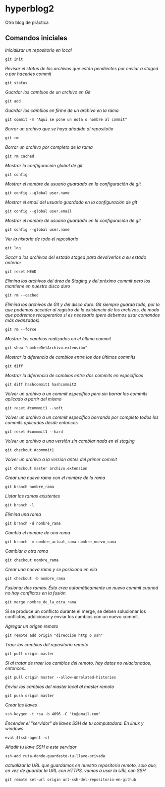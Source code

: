 # hyperblog2
Otro blog de práctica

## Comandos iniciales

_Inicializar un repositorio en local_

```
git init
```
_Revisar el status de los archivos que están pendientes por enviar a staged o por hacerles commit_

```
git status
```

_Guardar los cambios de un archivo en Git_

```
git add
```

_Guardar los cambios en firme de un archivo en la rama_

```
git commit -m "Aqui se pone un nota o nombre al commit"
```

_Borrar un archivo que se haya añadido al repositotio_

```
git rm
```

_Borrar un archivo por completo de la rama_

```
git rm cached
```

_Mostrar la configuración global de git_

```
git config
```

_Mostrar el nombre de usuario guardado en la configuración de git_

```
git config --global user.name
```

_Mostrar el email del usuario guardado en la configuración de git_

```
git config --global user.email
```

_Mostrar el nombre de usuario guardado en la configuración de git_

```
git config --global user.name
```

_Ver la historia de todo el repositorio_

```
git log
```

_Sacar a los archivos del estado staged para devolverlos a su estado anterior_

```
git reset HEAD
```

_Elimina los archivos del área de Staging y del próximo commit pero los mantiene en nuestro disco duro_

```
git rm --cached
```

_Elimina los archivos de Git y del disco duro. Git siempre guarda todo, por lo que podemos acceder al registro de la existencia de los archivos, de modo que podremos recuperarlos si es necesario (pero debemos usar comandos más avanzados)._

```
git rm --force
```


_Mostrar los cambios realizados en el último commit_

```
git show "nombreDelArchivo.extensión"
```

_Mostrar la diferencia de cambios entre los dos últimos commits_

```
git diff
```

_Mostrar la diferencia de cambios entre dos commits en especificos_

```
git diff hashcommit1 hashcommit2
```

_Volver un archivo a un commit específico pero sin borrar los commits aplicado a partir del mismo_

```
git reset #commmit1 --soft
```

_Volver un archivo a un commit específico borrando por completo todos los commits aplicados desde entonces_

```
git reset #commmit1 --hard
```


_Volver un archivo a una versión sin cambiar nada en el staging_

```
git checkout #commmit1
```

_Volver un archivo a la version antes del primer commit_

```
git checkout master archivo.extension
```


_Crear una nueva rama con el nombre de la rama_

```
git branch nombre_rama
```

_Listar las ramas existentes_

```
git branch -l
```

_Elimina una rama_

```
git branch -d nombre_rama
```

_Cambia el nombre de una rama_

```
git branch -m nombre_actual_rama nombre_nuevo_rama
```

_Cambiar a otra rama_

```
git checkout nombre_rama
```

_Crear una nueva rama y se posiciona en ella_

```
git checkout -b nombre_rama
```

_Fusionar dos ramas. Ésto crea automáticamente un nuevo commit cuanod no hay conflictos en la fusión_

```
git merge nombre_de_la_otra_rama
```

Si se produce un conflicto durante el merge, se deben solucionar los conflictos, addicionar y enviar los cambios con un nuevo commit.


_Agregar un origen remoto_

```
git remote add origin "dirección http o ssh"
```

_Traer los cambios del repositorio remoto_

```
git pull origin master
```

_Si al tratar de traer los cambios del remoto, hay datos no relacionados, entonces..._

```
git pull origin master --allow-unrelated-histories
```

_Enviar los cambios del master local al master remoto_

```
git push origin master
```

_Crear las llaves_

```
ssh-keygen -t rsa -b 4096 -C "tu@email.com"
```

_Encender el "servidor" de llaves SSH de tu computadora. En linux y windows_

```
eval $(ssh-agent -s)
```

_Añadir tu llave SSH a este servidor_

```
ssh-add ruta-donde-guardaste-tu-llave-privada
```

_actualizar la URL que guardamos en nuestro repositorio remoto, solo que, en vez de guardar la URL con HTTPS, vamos a usar la URL con SSH_

```
git remote set-url origin url-ssh-del-repositorio-en-github
```